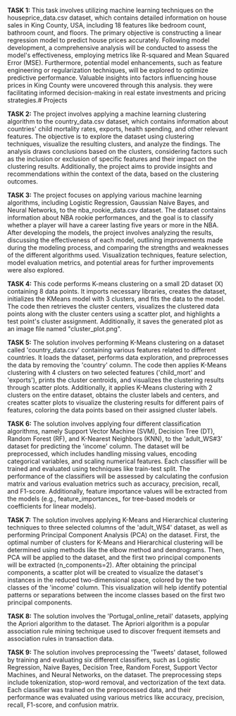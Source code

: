 **TASK 1:** This task involves utilizing machine learning techniques on the houseprice_data.csv dataset, which contains detailed information on house sales in King County, USA, including 18 features like bedroom count, bathroom count, and floors. The primary objective is constructing a linear regression model to predict house prices accurately. Following model development, a comprehensive analysis will be conducted to assess the model's effectiveness, employing metrics like R-squared and Mean Squared Error (MSE). Furthermore, potential model enhancements, such as feature engineering or regularization techniques, will be explored to optimize predictive performance. Valuable insights into factors influencing house prices in King County were uncovered through this analysis. they were facilitating informed decision-making in real estate investments and pricing strategies.# Projects





**TASK 2:** The project involves applying a machine learning clustering algorithm to the country_data.csv dataset, which contains information about countries' child mortality rates, exports, health spending, and other relevant features. The objective is to explore the dataset using clustering techniques, visualize the resulting clusters, and analyze the findings. The analysis draws conclusions based on the clusters, considering factors such as the inclusion or exclusion of specific features and their impact on the clustering results. Additionally, the project aims to provide insights and recommendations within the context of the data, based on the clustering outcomes.






**TASK 3:** The project focuses on applying various machine learning algorithms, including Logistic Regression, Gaussian Naive Bayes, and Neural Networks, to the nba_rookie_data.csv dataset. The dataset contains information about NBA rookie performances, and the goal is to classify whether a player will have a career lasting five years or more in the NBA. After developing the models, the project involves analyzing the results, discussing the effectiveness of each model, outlining improvements made during the modeling process, and comparing the strengths and weaknesses of the different algorithms used. Visualization techniques, feature selection, model evaluation metrics, and potential areas for further improvements were also explored.






**TASK 4:**  This code performs K-means clustering on a small 2D dataset (X) containing 8 data points. It imports necessary libraries, creates the dataset, initializes the KMeans model with 3 clusters, and fits the data to the model. The code then retrieves the cluster centers, visualizes the clustered data points along with the cluster centers using a scatter plot, and highlights a test point's cluster assignment. Additionally, it saves the generated plot as an image file named "cluster_plot.png".








**TASK 5:** The solution involves performing K-Means clustering on a dataset called 'country_data.csv' containing various features related to different countries. It loads the dataset, performs data exploration, and preprocesses the data by removing the 'country' column. The code then applies K-Means clustering with 4 clusters on two selected features ('child_mort' and 'exports'), prints the cluster centroids, and visualizes the clustering results through scatter plots. Additionally, it applies K-Means clustering with 2 clusters on the entire dataset, obtains the cluster labels and centers, and creates scatter plots to visualize the clustering results for different pairs of features, coloring the data points based on their assigned cluster labels.







**TASK 6:** The solution involves applying four different classification algorithms, namely Support Vector Machine (SVM), Decision Tree (DT), Random Forest (RF), and K-Nearest Neighbors (KNN), to the 'adult_WS#3' dataset for predicting the 'income' column. The dataset will be preprocessed, which includes handling missing values, encoding categorical variables, and scaling numerical features. Each classifier will be trained and evaluated using techniques like train-test split. The performance of the classifiers will be assessed by calculating the confusion matrix and various evaluation metrics such as accuracy, precision, recall, and F1-score. Additionally, feature importance values will be extracted from the models (e.g., feature_importances_ for tree-based models or coefficients for linear models).







**TASK 7:** The solution involves applying K-Means and Hierarchical clustering techniques to three selected columns of the 'adult_WS4' dataset, as well as performing Principal Component Analysis (PCA) on the dataset. First, the optimal number of clusters for K-Means and Hierarchical clustering will be determined using methods like the elbow method and dendrograms. Then, PCA will be applied to the dataset, and the first two principal components will be extracted (n_components=2). After obtaining the principal components, a scatter plot will be created to visualize the dataset's instances in the reduced two-dimensional space, colored by the two classes of the 'income' column. This visualization will help identify potential patterns or separations between the income classes based on the first two principal components. 







**TASK 8:** The solution involves the 'Portugal_online_retail' datasets, applying the Apriori algorithm to the dataset. The Apriori algorithm is a popular association rule mining technique used to discover frequent itemsets and association rules in transaction data.







**TASK 9:** The solution involves preprocessing the 'Tweets' dataset, followed by training and evaluating six different classifiers, such as Logistic Regression, Naive Bayes, Decision Tree, Random Forest, Support Vector Machines, and Neural Networks, on the dataset. The preprocessing steps include tokenization, stop-word removal, and vectorization of the text data. Each classifier was trained on the preprocessed data, and their performance was evaluated using various metrics like accuracy, precision, recall, F1-score, and confusion matrix.
